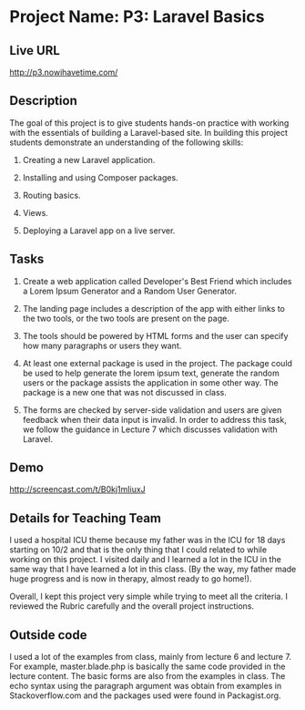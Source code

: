 # Project Name: P3: Laravel Basics

## Live URL
http://p3.nowihavetime.com/

## Description
The goal of this project is to give students hands-on practice with working with the essentials of building a Laravel-based site. In building this project students demonstrate an understanding of the following skills:

1) Creating a new Laravel application.

2) Installing and using Composer packages.

3) Routing basics.

4) Views.

5) Deploying a Laravel app on a live server.

## Tasks
1) Create a web application called Developer's Best Friend which includes a Lorem Ipsum Generator and a Random User Generator.

2) The landing page includes a description of the app with either links to the two tools, or the two tools are present on the page.

3) The tools should be powered by HTML forms and the user can specify how many paragraphs or users they want.

4) At least one external package is used in the project.  The package could be used to help generate the lorem ipsum text, generate the random users or the package assists the application in some other way.  The package is a new one that was not discussed in class.

5) The forms are checked by server-side validation and users are given feedback when their data input is invalid. In order to address this task, we follow the guidance in Lecture 7 which discusses validation with Laravel.

## Demo
http://screencast.com/t/B0kj1mIiuxJ


## Details for Teaching Team
I used a hospital ICU theme because my father was in the ICU for 18 days starting on 10/2 and that is the only thing that I could related to while working on this project. I visited daily and I learned a lot in the ICU in the same way that I have learned a lot in this class.  (By the way, my father made huge progress and is now in therapy, almost ready to go home!). 

Overall, I kept this project very simple while trying to meet all the criteria.  I reviewed the Rubric carefully and the overall project instructions.  


## Outside code
I used a lot of the examples from class, mainly from lecture 6 and lecture 7. For example, master.blade.php is basically the same code provided in the lecture content.  The basic forms are also from the examples in class. The echo syntax using the paragraph argument was obtain from examples in Stackoverflow.com and the packages used  were found in Packagist.org.
